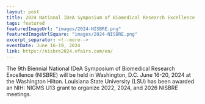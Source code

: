 ```yaml
---
layout: post
title: 2024 National IDeA Symposium of Biomedical Research Excellence (NISBRE) Conference
tags: featured
featuredImageUrl: "images/2024-NISBRE.png"
featuredImageUrlSquare: "images/2024-NISBRE.png"
excerpt_separator: <!--more-->
eventDate: June 16-19, 2024 
link: https://nisbre2024.vfairs.com/en/
---
```


      
The 9th Biennial National IDeA Symposium of Biomedical Research Excellence (NISBRE) will be held in Washington, D.C. June 16-20, 2024 at the Washington Hilton. Louisiana State University (LSU) has been awarded an NIH: NIGMS U13 grant to organize 2022, 2024, and 2026 NISBRE meetings.
    
